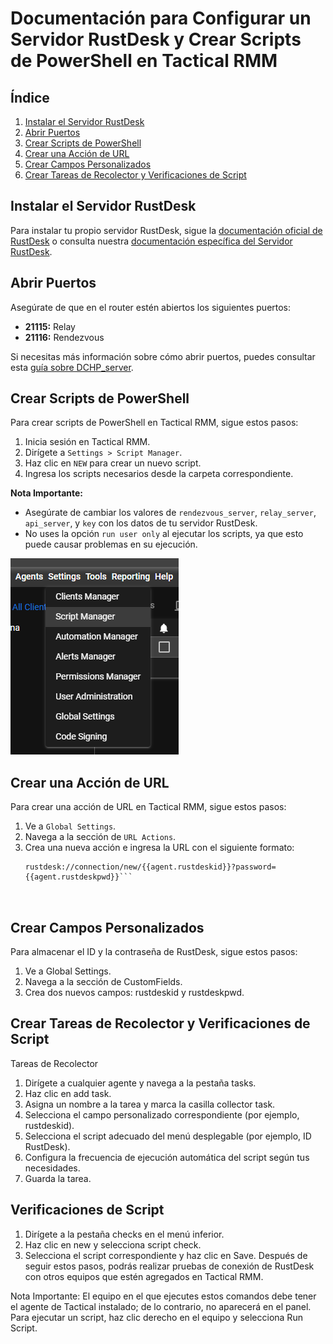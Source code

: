 # Documentación para Configurar un Servidor RustDesk y Crear Scripts de PowerShell en Tactical RMM

## Índice
1. [Instalar el Servidor RustDesk](#instalar-el-servidor-rustdesk)
2. [Abrir Puertos](#abrir-puertos)
3. [Crear Scripts de PowerShell](#crear-scripts-de-powershell)
4. [Crear una Acción de URL](#crear-una-acción-de-url)
5. [Crear Campos Personalizados](#crear-campos-personalizados)
6. [Crear Tareas de Recolector y Verificaciones de Script](#crear-tareas-de-recolector-y-verificaciones-de-script)

## Instalar el Servidor RustDesk

Para instalar tu propio servidor RustDesk, sigue la [documentación oficial de RustDesk](https://rustdesk.com/docs/) o consulta nuestra [documentación específica del Servidor RustDesk](). 

## Abrir Puertos

Asegúrate de que en el router estén abiertos los siguientes puertos:

- **21115:** Relay
- **21116:** Rendezvous

Si necesitas más información sobre cómo abrir puertos, puedes consultar esta [guía sobre DCHP_server](https://github.com/ganaloterias/docs/blob/main/DCHP_server/README.md).

## Crear Scripts de PowerShell

Para crear scripts de PowerShell en Tactical RMM, sigue estos pasos:

1. Inicia sesión en Tactical RMM.
2. Dirígete a `Settings > Script Manager`. 
3. Haz clic en `NEW` para crear un nuevo script.
4. Ingresa los scripts necesarios desde la carpeta correspondiente. 
   
**Nota Importante:** 
- Asegúrate de cambiar los valores de `rendezvous_server`, `relay_server`, `api_server`, y `key` con los datos de tu servidor RustDesk.
- No uses la opción `run user only` al ejecutar los scripts, ya que esto puede causar problemas en su ejecución.

![Script Manager](image.png)

## Crear una Acción de URL

Para crear una acción de URL en Tactical RMM, sigue estos pasos:

1. Ve a `Global Settings`.
2. Navega a la sección de `URL Actions`.
3. Crea una nueva acción e ingresa la URL con el siguiente formato:
   ```plaintext
   rustdesk://connection/new/{{agent.rustdeskid}}?password={{agent.rustdeskpwd}}```



## Crear Campos Personalizados
Para almacenar el ID y la contraseña de RustDesk, sigue estos pasos:

   1. Ve a Global Settings.
   2. Navega a la sección de CustomFields.
   3. Crea dos nuevos campos: rustdeskid y rustdeskpwd.

## Crear Tareas de Recolector y Verificaciones de Script
 Tareas de Recolector
   1. Dirígete a cualquier agente y navega a la pestaña tasks.
   2. Haz clic en add task.
   3. Asigna un nombre a la tarea y marca la casilla collector task.
   4. Selecciona el campo personalizado correspondiente (por ejemplo, rustdeskid).
   5. Selecciona el script adecuado del menú desplegable (por ejemplo, ID RustDesk).
   6. Configura la frecuencia de ejecución automática del script según tus necesidades.
   7. Guarda la tarea.

## Verificaciones de Script
   1. Dirígete a la pestaña checks en el menú inferior.
   2. Haz clic en new y selecciona script check.
   3. Selecciona el script correspondiente y haz clic en Save.
Después de seguir estos pasos, podrás realizar pruebas de conexión de RustDesk con otros equipos que estén agregados en Tactical RMM.

Nota Importante:
El equipo en el que ejecutes estos comandos debe tener el agente de Tactical instalado; de lo contrario, no aparecerá en el panel.
Para ejecutar un script, haz clic derecho en el equipo y selecciona Run Script.
